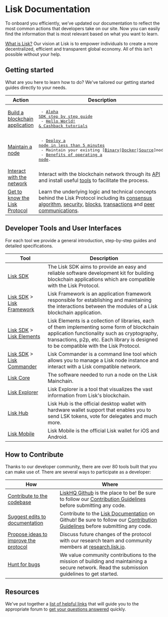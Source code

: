 # Lisk Documentation

To onboard you efficiently, we’ve updated our documentation to reflect the most common actions that developers take on our site. Now you can easily find the information that is most relevant based on what you want to learn.

[What is Lisk?](https://lisk.io/documentation/lisk-protocol) Our vision at Lisk is to empower individuals to create a more decentralized, efficient and transparent global economy. All of this isn't possible without your help.

## Getting started

What are you here to learn how to do? We've tailored our getting started guides directly to your needs. 

Action                                                            | Description                                                                                                               
 ---------------------------------------------------------------- | ------------------------------------------------------------------------------------------------------------------------------------------------------------------ 
[Build a blockchain application](build-blockchain-app.md)         | <PRE> - [Alpha SDK step by step guide](build-blockchain-app.md#how-to-build-a-blockchain-application-with-the-lisk-sdk)<br> - [Hello World! & Cashback tutorials](tutorials.md) </PRE>
[Maintain a node](maintain-node.md)                               | <PRE> - [Deploy a node in less than 5 minutes](maintain-node.md#how-to-set-up-a-node) <br> - Maintain your existing \[[Binary](../lisk-core/administration/binary.md)&#124;[Docker](../lisk-core/administration/docker.md)&#124;[Source](../lisk-core/administration/source.md)\]node<br> - [Benefits of operating a node](maintain-node.md#why-to-set-up-a-node).</PRE>
[Interact with the network](interact-with-network.md)             | Interact with the blockchain network through its [API](https://lisk.io/documentation/lisk-core/api) and install useful [tools](interact-with-network.md#a-use-the-command-line) to facilitate the process.
[Get to know the Lisk Protocol](../lisk-protocol/introduction.md) | Learn the underlying logic and technical concepts behind the Lisk Protocol including its [consensus algorithm](../lisk-protocol/consensus.md), [security](../lisk-protocol/security.md), [blocks](../lisk-protocol/blocks.md), [transactions](../lisk-protocol/transactions.md) and [peer communications](../lisk-protocol/p2p-communication.md).

## Developer Tools and User Interfaces

For each tool we provide a general introduction, step-by-step guides and detailed specifications.

Tool                                                         | Description
------------------------------------------------------------ | --------------------------------------------------
[Lisk SDK](../lisk-sdk/introduction.md)                      |  The Lisk SDK aims to provide an easy and reliable software development kit for building blockchain applications which are compatible with the Lisk Protocol.
[Lisk SDK](../lisk-sdk/introduction.md) > [Lisk Framework](../lisk-sdk/lisk-framework/introduction.md) | Lisk Framework is an application framework responsible for establishing and maintaining the interactions between the modules of a Lisk blockchain application.
[Lisk SDK](../lisk-sdk/introduction.md) > [Lisk Elements](../lisk-sdk/lisk-elements/introduction.md)   | Lisk Elements is a collection of libraries, each of them implementing some form of blockchain application functionality such as cryptography, transactions, p2p, etc. Each library is designed to be compatible with the Lisk Protocol.
[Lisk SDK](../lisk-sdk/introduction.md) > [Lisk Commander](../lisk-sdk/lisk-commander/introduction.md) | Lisk Commander is a command line tool which allows you to manage a Lisk node instance and interact with a Lisk compatible network.
[Lisk Core](../lisk-core/introduction.md)                    | The software needed to run a node on the Lisk Mainchain.
[Lisk Explorer](https://explorer.lisk.io/)            | Lisk Explorer is a tool that visualizes the vast information from Lisk's blockchain.
[Lisk Hub](https://lisk.io/hub)                      | Lisk Hub is the official desktop wallet with hardware wallet support that enables you to send LSK tokens, vote for delegates and much more.
[Lisk Mobile](https://lisk.io/hub)                | Lisk Mobile is the official Lisk wallet for iOS and Android.

## How to Contribute

Thanks to our developer community, there are over 80 tools built that you can make use of. 
There are several ways to participate as a developer:

 How                                                                                   | Where
-------------------------------------------------------------------------------------  | -------------------------------------------------------------------------------------------------------------------
[Contribute to the codebase](https://github.com/LiskHQ/lisk-sdk)                       | [LiskHQ Github](https://github.com/LiskHQ) is the place to be! Be sure to follow our [Contribution Guidelines](https://github.com/LiskHQ/lisk-sdk/blob/development/docs/CONTRIBUTING.md) before submitting any code.
[Suggest edits to documentation](https://github.com/LiskHQ/lisk-docs/)                | Contribute to the [Lisk Documentation](https://github.com/LiskHQ/lisk-docs/) on Github! Be sure to follow our [Contribution Guidelines](https://github.com/LiskHQ/lisk-docs/blob/master/CONTRIBUTING.md) before submitting any code.
[Propose ideas to improve the protocol](https://research.lisk.io/)                                | Discuss future changes of the protocol with our research team and community members at [research.lisk.io](https://research.lisk.io/).
[Hunt for bugs](https://blog.lisk.io/announcing-lisk-bug-bounty-program-5895bdd46ed4)  | We value community contributions to the mission of building and maintaining a secure network. Read the submission guidelines to get started.

## Resources

We've put together a [list of helpful links](resources.md#resources) that will guide you to the appropriate forum to [get your questions answered](resources.md#community) quickly. 
